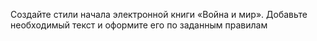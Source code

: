 Создайте стили начала электронной книги «Война и мир». Добавьте необходимый текст и оформите его по заданным правилам

